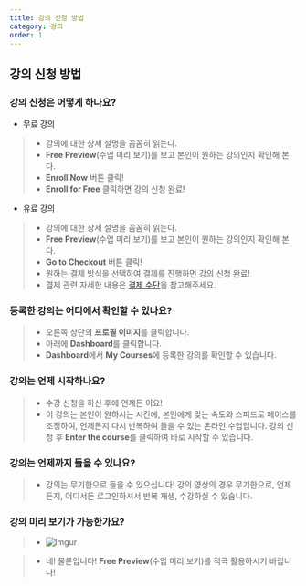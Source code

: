 ```yaml
---
title: 강의 신청 방법
category: 강의
order: 1
---
```


## 강의 신청 방법

### 강의 신청은 어떻게 하나요?

- 무료 강의
> - 강의에 대한 상세 설명을 꼼꼼히 읽는다.
> - **Free Preview**(수업 미리 보기)를 보고 본인이 원하는 강의인지 확인해 본다.
> - **Enroll Now** 버튼 클릭!
> - **Enroll for Free** 클릭하면 강의 신청 완료!

- 유료 강의
> - 강의에 대한 상세 설명을 꼼꼼히 읽는다.
> - **Free Preview**(수업 미리 보기)를 보고 본인이 원하는 강의인지 확인해 본다.
> - **Go to Checkout** 버튼 클릭!
> - 원하는 결제 방식을 선택하여 결제를 진행하면 강의 신청 완료!
> - 결제 관련 자세한 내용은 [결제 수단](https://nomadcoders.co/faq/payment/method)을 참고해주세요.

### 등록한 강의는 어디에서 확인할 수 있나요?

> - 오른쪽 상단의 **프로필 이미지**를 클릭합니다.
> - 아래에 **Dashboard**를 클릭합니다.
> - **Dashboard**에서 **My Courses**에 등록한 강의를 확인할 수 있습니다.

### 강의는 언제 시작하나요?

> - 수강 신청을 하신 후에 언제든 이요!
> - 이 강의는 본인이 원하시는 시간에, 본인에게 맞는 속도와 스피드로 페이스를 조정하여, 언제든지 다시 반복하여 들을 수 있는 온라인 수업입니다. 강의 신청 후 **Enter the course**를 클릭하여 바로 시작할 수 있습니다.

### 강의는 언제까지 들을 수 있나요?

> - 강의는 무기한으로 들을 수 있으십니다! 강의 영상의 경우 무기한으로, 언제든지, 어디서든 로그인하셔서 반복 재생, 수강하실 수 있습니다.

### 강의 미리 보기가 가능한가요?

> - ![Imgur](https://i.ibb.co/pjcvWBn/03c4F2q.png)

> - 네! 물론입니다! **Free Preview**(수업 미리 보기)를 적극 활용하시기 바랍니다!
